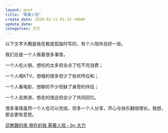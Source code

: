 ```yaml
---
layout: post
title: "需要人陪"
create_date: 2019-02-11 01:15 +0800
update_date: 
categories: 文艺
---
```

以下文字大概是我在极度孤独时写的，有个人陪伴总好一些。

<div class="quote">
<p>我们总是一个人做着很多事情，</p>
<p>一个人吃火锅，想吃的太多但全点了吃不完浪费；</p>
<p>一个人唱KTV，想唱的很多但少了些欢呼应和；</p>
<p>一个人看电影，想聊的不少但缺了身旁的伴侣；</p>
<p>一个人去旅游，想走的很远但会少了共同回忆。</p>
<p>很多事情虽然一个人也可以完成，但多一个人分享，开心与快乐翻倍增长。我想，那会更有意思。</p>
</div>

[這無聲的夜 現在的我 需要人陪 - by 大力](https://youtu.be/DahDsnn_Hpc)